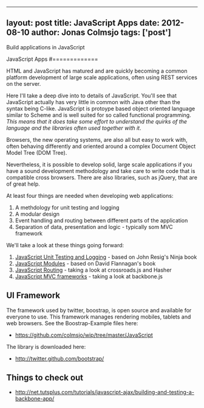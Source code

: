 
---
layout: post
title: JavaScript Apps
date: 2012-08-10
author: Jonas Colmsjo
tags: ['post']
---

Build applications in JavaScript





JavaScript Apps
#=============

HTML and JavaScript has matured and are quickly becoming a common platform development of large scale applications, often using REST services on the server.

Here I'll take a deep dive into to details of JavaScript. You'll see that JavaScript actually has very little in common with Java other than the syntax being  C-like. JavaScript is protoype based object oriented language similar to Scheme and is well suited for so called functional programming. _This means that it does take some effort to understand the quirks of the language and the libraries often used together with it_.

Browsers, the new operating systems, are also all but easy to work with, often behaving differently and oriented around a complex Document Object Model Tree (DOM Tree).

Nevertheless, it is possible to develop solid, large scale applications if you have a sound development methodology and take care to write code that is compatible cross browsers. There are also libraries, such as jQuery, that are of great help.

At least four things are needed when developing web applications:

1. A methdology for unit testing and logging 
1. A modular design
1. Event handling and routing between different parts of the application
1. Separation of data, presentation and logic - typically som MVC framework

We'll take a look at these things going forward:

1. [JavaScript Unit Testing and Logging](JavaScript_Unit_Testing_and_Logging) - based on John Resig's Ninja book
1. [JavaScript Modules](JavaScript_Modules) - based on David Flannagan's book
1. [JavaScript Routing](JavaScript_Routing) - taking a look at crossroads.js and Hasher
1. [JavaScript MVC frameworks](JavaScript_MVC_Framework) - taking a look at backbone.js


## UI Framework

The framework used by twitter, boostrap, is open source and available for everyone to use. This framework manages rendering mobiles, tablets and web browsers. See the Boostrap-Example files here:

* https://github.com/colmsjo/wip/tree/master/JavaScript

The library is downloaded here:

 * http://twitter.github.com/bootstrap/


## Things to check out

* http://net.tutsplus.com/tutorials/javascript-ajax/building-and-testing-a-backbone-app/
